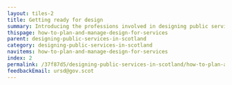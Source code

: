 ```yaml
---
layout: tiles-2
title: Getting ready for design
summary: Introducing the professions involved in designing public services, setting up the right team and culture for design in your organisation.
thispage: how-to-plan-and-manage-design-for-services
parent: designing-public-services-in-scotland
category: designing-public-services-in-scotland
navitems: how-to-plan-and-manage-design-for-services
index: 2
permalink: /37f87d5/designing-public-services-in-scotland/how-to-plan-and-manage-design-for-services/
feedbackEmail: ursd@gov.scot
---
```

